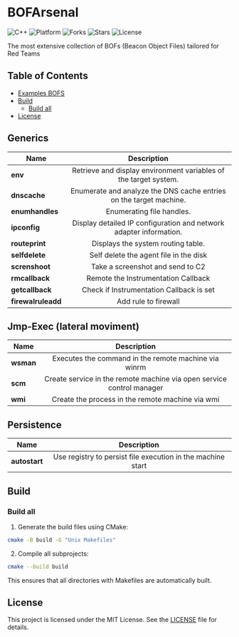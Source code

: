 # BOFArsenal

![C++](https://img.shields.io/badge/made%20with-C++-pink)
![Platform](https://img.shields.io/badge/platform-windows-blueviolet)
![Forks](https://img.shields.io/github/forks/xRedCodex/BofArsenal)
![Stars](https://img.shields.io/github/stars/xRedCodex/BofArsenal)
![License](https://img.shields.io/github/license/xRedCodex/BofArsenal)

The most extensive collection of BOFs (Beacon Object Files) tailored for Red Teams

## Table of Contents

* [Examples BOFS](#examples-bofs)
* [Build](#build)
    * [Build all](#build-all)
* [License](#license)

## Generics

| Name            |                                                              Description                                                               |
|-----------------|:--------------------------------------------------------------------------------------------------------------------------------------:|
| **env**         |                                    Retrieve and display environment variables of the target system.                                    |
| **dnscache**    |                                   Enumerate and analyze the DNS cache entries on the target machine.                                   |
| **enumhandles** |                                                       Enumerating file handles.                                                        | 
| **ipconfig**    |                                   Display detailed IP configuration and network adapter information.                                   |
| **routeprint**  |                                                   Displays the system routing table.                                                   |  
| **selfdelete**  |                                                 Self delete the agent file in the disk                                                 |
| **screnshoot** | Take a screenshot and send to C2 |
| **rmcallback**  | Remote the Instrumentation Callback     |
| **getcallback** | Check if Instrumentation Callback is set | 
| **firewalruleadd** | Add rule to firewall |

## Jmp-Exec (lateral moviment)

| Name     |  Description  |
|----------|:-------------:|
| **wsman** | Executes the command in the remote machine via winrm |
| **scm** | Create service in the remote machine via open service control manager |
| **wmi** | Create the process in the remote machine via wmi |

## Persistence

| Name     |  Description  |
|----------|:-------------:|
| **autostart** | Use registry to persist file execution in the machine start |

## Build

### Build all

1. Generate the build files using CMake:
```bash
cmake -B build -G "Unix Makefiles"  
```

2. Compile all subprojects:
```bash
cmake --build build
```

This ensures that all directories with Makefiles are automatically built.

## License

This project is licensed under the MIT License. See the [LICENSE](/LICENSE) file for details.
